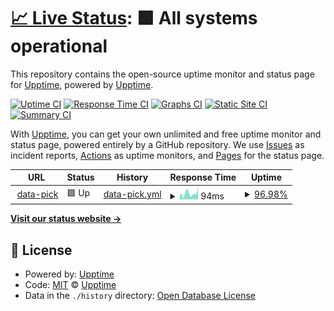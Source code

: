# [📈 Live Status](https://jobsonlook.github.io/ttt-upptime): <!--live status--> **🟩 All systems operational**

This repository contains the open-source uptime monitor and status page for [Upptime](https://upptime.js.org), powered by [Upptime](https://github.com/upptime/upptime).

[![Uptime CI](https://github.com/jobsonlook/ttt-upptime/workflows/Uptime%20CI/badge.svg)](https://github.com/jobsonlook/ttt-upptime/actions?query=workflow%3A%22Uptime+CI%22)
[![Response Time CI](https://github.com/jobsonlook/ttt-upptime/workflows/Response%20Time%20CI/badge.svg)](https://github.com/jobsonlook/ttt-upptime/actions?query=workflow%3A%22Response+Time+CI%22)
[![Graphs CI](https://github.com/jobsonlook/ttt-upptime/workflows/Graphs%20CI/badge.svg)](https://github.com/jobsonlook/ttt-upptime/actions?query=workflow%3A%22Graphs+CI%22)
[![Static Site CI](https://github.com/jobsonlook/ttt-upptime/workflows/Static%20Site%20CI/badge.svg)](https://github.com/jobsonlook/ttt-upptime/actions?query=workflow%3A%22Static+Site+CI%22)
[![Summary CI](https://github.com/jobsonlook/ttt-upptime/workflows/Summary%20CI/badge.svg)](https://github.com/jobsonlook/ttt-upptime/actions?query=workflow%3A%22Summary+CI%22)

With [Upptime](https://upptime.js.org), you can get your own unlimited and free uptime monitor and status page, powered entirely by a GitHub repository. We use [Issues](https://github.com/upptime/upptime/issues) as incident reports, [Actions](https://github.com/jobsonlook/ttt-upptime/actions) as uptime monitors, and [Pages](https://jobsonlook.github.io/ttt-upptime) for the status page.

<!--start: status pages-->
<!-- This summary is generated by Upptime (https://github.com/upptime/upptime) -->
<!-- Do not edit this manually, your changes will be overwritten -->
<!-- prettier-ignore -->
| URL | Status | History | Response Time | Uptime |
| --- | ------ | ------- | ------------- | ------ |
| <img alt="" src="https://icons.duckduckgo.com/ip3/54.209.76.249.ico" height="13"> [data-pick](http://54.209.76.249:8123/ens_indexer_healthy) | 🟩 Up | [data-pick.yml](https://github.com/jobsonlook/ttt-upptime/commits/HEAD/history/data-pick.yml) | <details><summary><img alt="Response time graph" src="./graphs/data-pick/response-time-week.png" height="20"> 94ms</summary><br><a href="https://jobsonlook.github.io/ttt-upptime/history/data-pick"><img alt="Response time 94" src="https://img.shields.io/endpoint?url=https%3A%2F%2Fraw.githubusercontent.com%2Fjobsonlook%2Fttt-upptime%2FHEAD%2Fapi%2Fdata-pick%2Fresponse-time.json"></a><br><a href="https://jobsonlook.github.io/ttt-upptime/history/data-pick"><img alt="24-hour response time 94" src="https://img.shields.io/endpoint?url=https%3A%2F%2Fraw.githubusercontent.com%2Fjobsonlook%2Fttt-upptime%2FHEAD%2Fapi%2Fdata-pick%2Fresponse-time-day.json"></a><br><a href="https://jobsonlook.github.io/ttt-upptime/history/data-pick"><img alt="7-day response time 94" src="https://img.shields.io/endpoint?url=https%3A%2F%2Fraw.githubusercontent.com%2Fjobsonlook%2Fttt-upptime%2FHEAD%2Fapi%2Fdata-pick%2Fresponse-time-week.json"></a><br><a href="https://jobsonlook.github.io/ttt-upptime/history/data-pick"><img alt="30-day response time 94" src="https://img.shields.io/endpoint?url=https%3A%2F%2Fraw.githubusercontent.com%2Fjobsonlook%2Fttt-upptime%2FHEAD%2Fapi%2Fdata-pick%2Fresponse-time-month.json"></a><br><a href="https://jobsonlook.github.io/ttt-upptime/history/data-pick"><img alt="1-year response time 94" src="https://img.shields.io/endpoint?url=https%3A%2F%2Fraw.githubusercontent.com%2Fjobsonlook%2Fttt-upptime%2FHEAD%2Fapi%2Fdata-pick%2Fresponse-time-year.json"></a></details> | <details><summary><a href="https://jobsonlook.github.io/ttt-upptime/history/data-pick">96.98%</a></summary><a href="https://jobsonlook.github.io/ttt-upptime/history/data-pick"><img alt="All-time uptime 96.98%" src="https://img.shields.io/endpoint?url=https%3A%2F%2Fraw.githubusercontent.com%2Fjobsonlook%2Fttt-upptime%2FHEAD%2Fapi%2Fdata-pick%2Fuptime.json"></a><br><a href="https://jobsonlook.github.io/ttt-upptime/history/data-pick"><img alt="24-hour uptime 96.98%" src="https://img.shields.io/endpoint?url=https%3A%2F%2Fraw.githubusercontent.com%2Fjobsonlook%2Fttt-upptime%2FHEAD%2Fapi%2Fdata-pick%2Fuptime-day.json"></a><br><a href="https://jobsonlook.github.io/ttt-upptime/history/data-pick"><img alt="7-day uptime 96.98%" src="https://img.shields.io/endpoint?url=https%3A%2F%2Fraw.githubusercontent.com%2Fjobsonlook%2Fttt-upptime%2FHEAD%2Fapi%2Fdata-pick%2Fuptime-week.json"></a><br><a href="https://jobsonlook.github.io/ttt-upptime/history/data-pick"><img alt="30-day uptime 96.98%" src="https://img.shields.io/endpoint?url=https%3A%2F%2Fraw.githubusercontent.com%2Fjobsonlook%2Fttt-upptime%2FHEAD%2Fapi%2Fdata-pick%2Fuptime-month.json"></a><br><a href="https://jobsonlook.github.io/ttt-upptime/history/data-pick"><img alt="1-year uptime 96.98%" src="https://img.shields.io/endpoint?url=https%3A%2F%2Fraw.githubusercontent.com%2Fjobsonlook%2Fttt-upptime%2FHEAD%2Fapi%2Fdata-pick%2Fuptime-year.json"></a></details>

<!--end: status pages-->

[**Visit our status website →**](https://jobsonlook.github.io/ttt-upptime)

## 📄 License

- Powered by: [Upptime](https://github.com/upptime/upptime)
- Code: [MIT](./LICENSE) © [Upptime](https://upptime.js.org)
- Data in the `./history` directory: [Open Database License](https://opendatacommons.org/licenses/odbl/1-0/)
